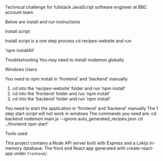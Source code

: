 Technical challenge for fullstack JavaScript software engineer at BBC account team


Below are install and run instructions 


Install script
 

Install script is a one step process
cd recipes-website and run 

‘npm installAll’

Troubleshooting
You may need to install nodemon globally

Windows Users 

You need to npm install  in ‘frontend’ and ‘backend’ manually
 
1. cd  into  the ‘recipes-website’  folder and run  ‘npm install’
2. cd  into  the ‘frontend’  folder and run  ‘npm install’
2. cd  into  the ‘backend’  folder and run  ‘npm install’

You need to start the application in ‘frontend’ and ‘backend’ manually
The  1 step start script will not work in windows 
The commands you need are:
cd backend 
nodemon main.js --ignore auto_generated_recipes.json
 cd ../frontend
npm start'



Tools used

This project contains a Node API server built with Express and  a Lokijs in-memory database.
The front end  React app generated with create-react-app under `frontend/`.




